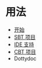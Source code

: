 # 用法

* [开始](getting-started.md)
* [SBT 项目](sbt-project.md)
* [IDE 支持](ide-support.md)
* [CBT 项目](cbt-projects.md)
* Dottydoc
